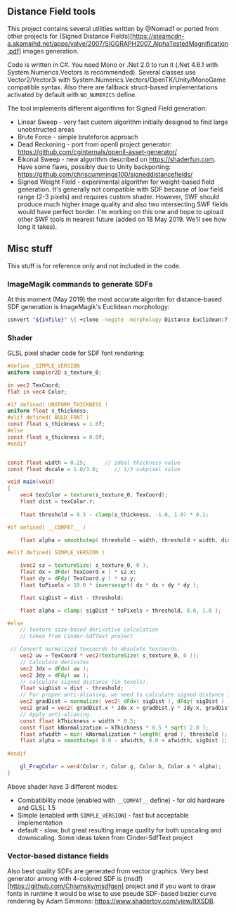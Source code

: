 ## Distance Field tools
This project contains several utilities written by @Nomad1 or ported from other projects for (Signed Distance Fields)[https://steamcdn-a.akamaihd.net/apps/valve/2007/SIGGRAPH2007_AlphaTestedMagnification.pdf] images generation. 

Code is written in C#. You need Mono or .Net 2.0 to run it (.Net 4.6.1 with System.Numerics.Vectors is recommended). Several classes use Vector2/Vector3i with System.Numerics.Vectors/OpenTK/Unity/MonoGame compatible syntax. Also there are fallback struct-based implementations activated by default with ```NO_NUMERICS``` define.

The tool implements different algorithms for Signed Field generation:
* Linear Sweep - very fast custom algorithm initially designed to find large unobstructed areas
* Brute Force - simple bruteforce approach
* Dead Reckoning - port from openll project generator: <https://github.com/cginternals/openll-asset-generator/>
* Eikonal Sweep - new algorithm described on <https://shaderfun.com>. Have some flaws, possibly due to Unity backporting: <https://github.com/chriscummings100/signeddistancefields/>  
* Signed Weight Field - experimental algorithm for weight-based field generation. It's generally not compatible with SDF because of low field range (2-3 pixels) and requires custom shader. However, SWF should produce much higher image quality and also two intersecting SWF fields would have perfect border. I'm working on this one and hope to upload other SWF tools in nearest future (added on 18 May 2019. We'll see how long it takes).

## Misc stuff 
This stuff is for reference only and not included in the code.

### ImageMagik commands to generate SDFs
At this moment (May 2019) the most accurate algoritm for distance-based SDF generation is ImageMagik's Euclidean morphology:

```sh
convert "${infile}" \( +clone -negate -morphology Distance Euclidean:7 -level 50%,-50% \) -morphology Distance Euclidean:7 -compose Plus -composite -level 45%,55% -filter Jinc -distort Resize 25.0% "${outfile}"
```

### Shader
GLSL pixel shader code for SDF font rendering:

```glsl
#define _SIMPLE_VERSION
uniform sampler2D s_texture_0;

in vec2 TexCoord;
flat in vec4 Color;

#if defined( UNIFORM_THICKNESS )
uniform float s_thickness;
#elif defined( BOLD_FONT )
const float s_thickness = 1.0f;
#else
const float s_thickness = 0.0f;
#endif


const float width = 0.25;      // ideal thickness value
const float dscale = 1.0/3.0;     // 1/3 subpixel value

void main(void)
{
    vec4 texColor = texture(s_texture_0, TexCoord);
    float dist = texColor.r;
    
    float threshold = 0.5 - clamp(s_thickness, -1.0, 1.0) * 0.1;

#if defined( __COMPAT__ )

    float alpha = smoothstep( threshold - width, threshold + width, dist);

#elif defined( SIMPLE_VERSION )

    ivec2 sz = textureSize( s_texture_0, 0 );
    float dx = dFdx( TexCoord.x ) * sz.x;
    float dy = dFdy( TexCoord.y ) * sz.y;
    float toPixels = 10.0 * inversesqrt( dx * dx + dy * dy );

    float sigDist = dist - threshold;

    float alpha = clamp( sigDist * toPixels + threshold, 0.0, 1.0 );

#else
    // texture size-based derivative calculation
    // taken from Cinder-SdfText project

 // Convert normalized texcoords to absolute texcoords.
    vec2 uv = TexCoord * vec2(textureSize( s_texture_0, 0 ));
    // Calculate derivates
    vec2 Jdx = dFdx( uv );
    vec2 Jdy = dFdy( uv );
    // calculate signed distance (in texels).
    float sigDist = dist - threshold;
    // For proper anti-aliasing, we need to calculate signed distance in pixels. We do this using derivatives.
    vec2 gradDist = normalize( vec2( dFdx( sigDist ), dFdy( sigDist ) ) );
    vec2 grad = vec2( gradDist.x * Jdx.x + gradDist.y * Jdy.x, gradDist.x * Jdx.y + gradDist.y * Jdy.y );
    // Apply anti-aliasing.
    const float kThickness = width * 0.5;
    const float kNormalization = kThickness * 0.5 * sqrt( 2.0 );
    float afwidth = min( kNormalization * length( grad ), threshold );
    float alpha = smoothstep( 0.0 - afwidth, 0.0 + afwidth, sigDist );
   
#endif

    gl_FragColor = vec4(Color.r, Color.g, Color.b, Color.a * alpha);
}
```

Above shader have 3 different modes:
* Combatibility mode (enabled with ```__COMPAT__``` define) - for old hardware and GLSL 1.5
* Simple (enabled with ```SIMPLE_VERSION```) - fast but acceptable implementation
* default - slow, but great resulting image quality for both upscaling and downscaling. Some ideas taken from Cinder-SdfText project

### Vector-based distance fields
Also best quality SDFs are generated from vector graphics. Very best generator among with 4-colored SDF is (msdf)[https://github.com/Chlumsky/msdfgen] project and if you want to draw fonts in runtime it would be wise to use pseude SDF-based bezier curve rendering by Adam Simmons: <https://www.shadertoy.com/view/ltXSDB>.
